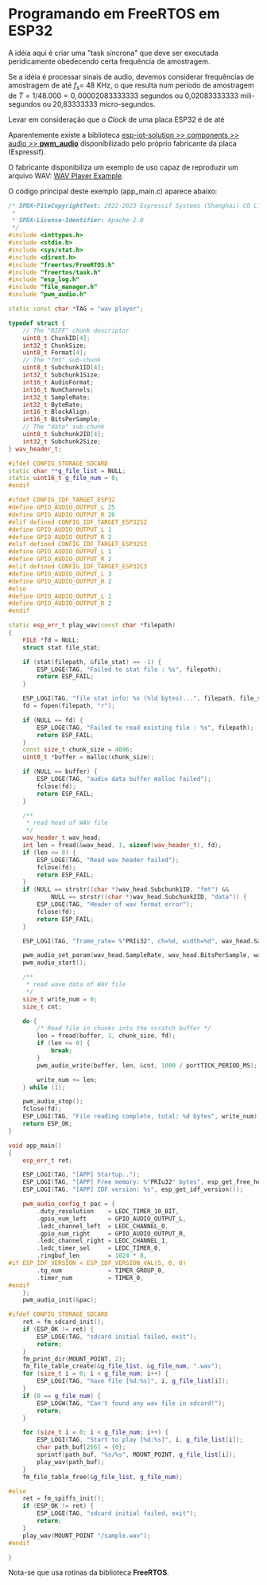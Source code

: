 # Programando em FreeRTOS em ESP32

A idéia aqui é criar uma "task síncrona" que deve ser executada peridicamente obedecendo certa frequência de amostragem.

Se a idéia é processar sinais de audio, devemos considerar frequências de amostragem de até $f_s=$ 48 KHz, o que resulta num período de amostragem de $T=1/48.000=0,00002083333333$ segundos ou 0,02083333333 mili-segundos ou 20,83333333 micro-segundos.

Levar em consideração que o *Clock* de uma placa ESP32 é de até 

Aparentemente existe a biblioteca [esp-iot-solution >> components >> audio >> **pwm_audio**](https://github.com/espressif/esp-iot-solution/tree/master/components/audio/pwm_audio) disponíbilizado pelo próprio fabricante da placa (Espressif).

O fabricante disponibiliza um exemplo de uso capaz de reproduzir um arquivo WAV: [WAV Player Example](https://github.com/espressif/esp-iot-solution/tree/master/examples/audio/wav_player).

O código principal deste exemplo (app_main.c) aparece abaixo:

```c++
/* SPDX-FileCopyrightText: 2022-2023 Espressif Systems (Shanghai) CO LTD
 *
 * SPDX-License-Identifier: Apache-2.0
 */
#include <inttypes.h>
#include <stdio.h>
#include <sys/stat.h>
#include <dirent.h>
#include "freertos/FreeRTOS.h"
#include "freertos/task.h"
#include "esp_log.h"
#include "file_manager.h"
#include "pwm_audio.h"

static const char *TAG = "wav player";

typedef struct {
    // The "RIFF" chunk descriptor
    uint8_t ChunkID[4];
    int32_t ChunkSize;
    uint8_t Format[4];
    // The "fmt" sub-chunk
    uint8_t Subchunk1ID[4];
    int32_t Subchunk1Size;
    int16_t AudioFormat;
    int16_t NumChannels;
    int32_t SampleRate;
    int32_t ByteRate;
    int16_t BlockAlign;
    int16_t BitsPerSample;
    // The "data" sub-chunk
    uint8_t Subchunk2ID[4];
    int32_t Subchunk2Size;
} wav_header_t;

#ifdef CONFIG_STORAGE_SDCARD
static char **g_file_list = NULL;
static uint16_t g_file_num = 0;
#endif

#ifdef CONFIG_IDF_TARGET_ESP32
#define GPIO_AUDIO_OUTPUT_L 25
#define GPIO_AUDIO_OUTPUT_R 26
#elif defined CONFIG_IDF_TARGET_ESP32S2
#define GPIO_AUDIO_OUTPUT_L 1
#define GPIO_AUDIO_OUTPUT_R 2
#elif defined CONFIG_IDF_TARGET_ESP32S3
#define GPIO_AUDIO_OUTPUT_L 1
#define GPIO_AUDIO_OUTPUT_R 2
#elif defined CONFIG_IDF_TARGET_ESP32C3
#define GPIO_AUDIO_OUTPUT_L 3
#define GPIO_AUDIO_OUTPUT_R 2
#else
#define GPIO_AUDIO_OUTPUT_L 1
#define GPIO_AUDIO_OUTPUT_R 2
#endif

static esp_err_t play_wav(const char *filepath)
{
    FILE *fd = NULL;
    struct stat file_stat;

    if (stat(filepath, &file_stat) == -1) {
        ESP_LOGE(TAG, "Failed to stat file : %s", filepath);
        return ESP_FAIL;
    }

    ESP_LOGI(TAG, "file stat info: %s (%ld bytes)...", filepath, file_stat.st_size);
    fd = fopen(filepath, "r");

    if (NULL == fd) {
        ESP_LOGE(TAG, "Failed to read existing file : %s", filepath);
        return ESP_FAIL;
    }
    const size_t chunk_size = 4096;
    uint8_t *buffer = malloc(chunk_size);

    if (NULL == buffer) {
        ESP_LOGE(TAG, "audio data buffer malloc failed");
        fclose(fd);
        return ESP_FAIL;
    }

    /**
     * read head of WAV file
     */
    wav_header_t wav_head;
    int len = fread(&wav_head, 1, sizeof(wav_header_t), fd);
    if (len <= 0) {
        ESP_LOGE(TAG, "Read wav header failed");
        fclose(fd);
        return ESP_FAIL;
    }
    if (NULL == strstr((char *)wav_head.Subchunk1ID, "fmt") &&
            NULL == strstr((char *)wav_head.Subchunk2ID, "data")) {
        ESP_LOGE(TAG, "Header of wav format error");
        fclose(fd);
        return ESP_FAIL;
    }

    ESP_LOGI(TAG, "frame_rate= %"PRIi32", ch=%d, width=%d", wav_head.SampleRate, wav_head.NumChannels, wav_head.BitsPerSample);

    pwm_audio_set_param(wav_head.SampleRate, wav_head.BitsPerSample, wav_head.NumChannels);
    pwm_audio_start();

    /**
     * read wave data of WAV file
     */
    size_t write_num = 0;
    size_t cnt;

    do {
        /* Read file in chunks into the scratch buffer */
        len = fread(buffer, 1, chunk_size, fd);
        if (len <= 0) {
            break;
        }
        pwm_audio_write(buffer, len, &cnt, 1000 / portTICK_PERIOD_MS);

        write_num += len;
    } while (1);

    pwm_audio_stop();
    fclose(fd);
    ESP_LOGI(TAG, "File reading complete, total: %d bytes", write_num);
    return ESP_OK;
}

void app_main()
{
    esp_err_t ret;

    ESP_LOGI(TAG, "[APP] Startup..");
    ESP_LOGI(TAG, "[APP] Free memory: %"PRIu32" bytes", esp_get_free_heap_size());
    ESP_LOGI(TAG, "[APP] IDF version: %s", esp_get_idf_version());

    pwm_audio_config_t pac = {
        .duty_resolution    = LEDC_TIMER_10_BIT,
        .gpio_num_left      = GPIO_AUDIO_OUTPUT_L,
        .ledc_channel_left  = LEDC_CHANNEL_0,
        .gpio_num_right     = GPIO_AUDIO_OUTPUT_R,
        .ledc_channel_right = LEDC_CHANNEL_1,
        .ledc_timer_sel     = LEDC_TIMER_0,
        .ringbuf_len        = 1024 * 8,
#if ESP_IDF_VERSION < ESP_IDF_VERSION_VAL(5, 0, 0)
        .tg_num             = TIMER_GROUP_0,
        .timer_num          = TIMER_0,
#endif
    };
    pwm_audio_init(&pac);

#ifdef CONFIG_STORAGE_SDCARD
    ret = fm_sdcard_init();
    if (ESP_OK != ret) {
        ESP_LOGE(TAG, "sdcard initial failed, exit");
        return;
    }
    fm_print_dir(MOUNT_POINT, 2);
    fm_file_table_create(&g_file_list, &g_file_num, ".wav");
    for (size_t i = 0; i < g_file_num; i++) {
        ESP_LOGI(TAG, "have file [%d:%s]", i, g_file_list[i]);
    }
    if (0 == g_file_num) {
        ESP_LOGW(TAG, "Can't found any wav file in sdcard!");
        return;
    }

    for (size_t i = 0; i < g_file_num; i++) {
        ESP_LOGI(TAG, "Start to play [%d:%s]", i, g_file_list[i]);
        char path_buf[256] = {0};
        sprintf(path_buf, "%s/%s", MOUNT_POINT, g_file_list[i]);
        play_wav(path_buf);
    }
    fm_file_table_free(&g_file_list, g_file_num);

#else
    ret = fm_spiffs_init();
    if (ESP_OK != ret) {
        ESP_LOGE(TAG, "sdcard initial failed, exit");
        return;
    }
    play_wav(MOUNT_POINT "/sample.wav");
#endif

}
```

Nota-se que usa rotinas da biblioteca **FreeRTOS**.

